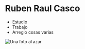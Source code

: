 # Ruben Raul Casco

- Estudio
- Trabajo
- Arreglo cosas varias

![Una foto al azar](https://media.vandal.net/i/1200x630/85032/the-medium-20205718112510_12.jpg)
